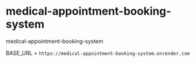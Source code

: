 # medical-appointment-booking-system
medical-appointment-booking-system

BASE_URL = `https://medical-appointment-booking-system.onrender.com`
